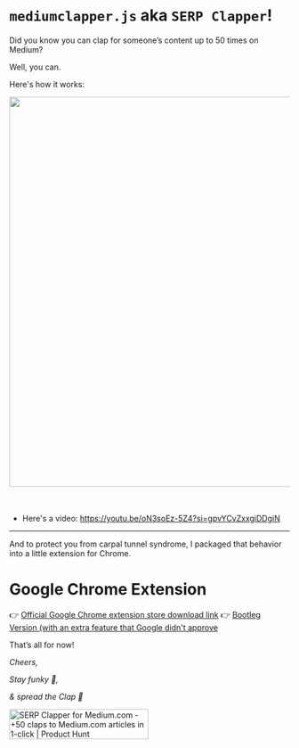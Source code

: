 # `mediumclapper.js` aka `SERP Clapper`!

Did you know you can clap for someone’s content up to 50 times on Medium?

Well, you can.

Here's how it works:

<img src="https://github.com/serp-ai/mediumclapper.js/assets/45643901/33580e81-72b3-43e0-a9fa-c1f70dd900e0" width="700" />
<br><br><br>

- Here's a video: https://youtu.be/oN3soEz-5Z4?si=gpvYCvZxxgiDDgiN

---

And to protect you from carpal tunnel syndrome, I packaged that behavior into a little extension for Chrome.

Google Chrome Extension
=======================

👉 [Official Google Chrome extension store download link](https://serp.ly/@serp/medium-clapper)
👉 [Bootleg Version (with an extra feature that Google didn't approve](https://serp.ly/@serp/serp-clapper-medium)

That’s all for now!

_Cheers,_

_Stay funky 🦩,_

_& spread the Clap 👏_

<a href="https://www.producthunt.com/posts/serp-clapper-for-medium-com?utm_source=badge-featured&utm_medium=badge&utm_souce=badge-serp&#0045;clapper&#0045;for&#0045;medium&#0045;com" target="_blank"><img src="https://api.producthunt.com/widgets/embed-image/v1/featured.svg?post_id=421070&theme=light" alt="SERP&#0032;Clapper&#0032;for&#0032;Medium&#0046;com - &#0043;50&#0032;claps&#0032;to&#0032;Medium&#0046;com&#0032;articles&#0032;in&#0032;1&#0045;click | Product Hunt" style="width: 250px; height: 54px;" width="250" height="54" /></a>

